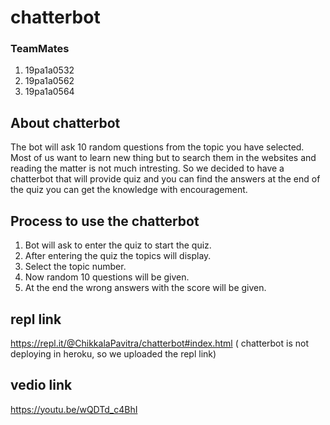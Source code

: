 # chatterbot
### TeamMates
 1. 19pa1a0532
 2. 19pa1a0562
 3. 19pa1a0564

## About chatterbot
The bot will ask 10 random questions from the topic you have selected.
Most of us want to learn new thing but to search them in the websites and reading the matter is not much intresting.
So we decided to have a chatterbot that will provide quiz and you can find the answers at the end of the quiz you can get the knowledge with encouragement.

## Process to use the chatterbot
1. Bot will ask to enter the quiz to start the quiz.
2. After entering the quiz the topics will display.
3. Select the topic number.
4. Now random 10 questions will be given.
5. At the end the wrong answers with the score will be given.


## repl link
https://repl.it/@ChikkalaPavitra/chatterbot#index.html
( chatterbot is not deploying in heroku, so we uploaded the repl link)

## vedio link
https://youtu.be/wQDTd_c4BhI
